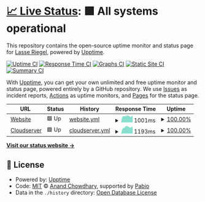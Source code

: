 # [📈 Live Status](https://larower.github.io/status): <!--live status--> **🟩 All systems operational**

This repository contains the open-source uptime monitor and status page for [Lasse Riegel](www.nebucast.com), powered by [Upptime](https://github.com/upptime/upptime).

[![Uptime CI](https://github.com/larower/status/workflows/Uptime%20CI/badge.svg)](https://github.com/larower/status/actions?query=workflow%3A%22Uptime+CI%22)
[![Response Time CI](https://github.com/larower/status/workflows/Response%20Time%20CI/badge.svg)](https://github.com/larower/status/actions?query=workflow%3A%22Response+Time+CI%22)
[![Graphs CI](https://github.com/larower/status/workflows/Graphs%20CI/badge.svg)](https://github.com/larower/status/actions?query=workflow%3A%22Graphs+CI%22)
[![Static Site CI](https://github.com/larower/status/workflows/Static%20Site%20CI/badge.svg)](https://github.com/larower/status/actions?query=workflow%3A%22Static+Site+CI%22)
[![Summary CI](https://github.com/larower/status/workflows/Summary%20CI/badge.svg)](https://github.com/larower/status/actions?query=workflow%3A%22Summary+CI%22)

With [Upptime](https://upptime.js.org), you can get your own unlimited and free uptime monitor and status page, powered entirely by a GitHub repository. We use [Issues](https://github.com/larower/status/issues) as incident reports, [Actions](https://github.com/larower/status/actions) as uptime monitors, and [Pages](https://larower.github.io/status) for the status page.

<!--start: status pages-->
<!-- This summary is generated by Upptime (https://github.com/upptime/upptime) -->
<!-- Do not edit this manually, your changes will be overwritten -->
<!-- prettier-ignore -->
| URL | Status | History | Response Time | Uptime |
| --- | ------ | ------- | ------------- | ------ |
| <img alt="" src="https://icons.duckduckgo.com/ip3/www.nebucast.com.ico" height="13"> [Website](https://www.nebucast.com) | 🟩 Up | [website.yml](https://github.com/Larower/status/commits/HEAD/history/website.yml) | <details><summary><img alt="Response time graph" src="./graphs/website/response-time-week.png" height="20"> 1001ms</summary><br><a href="https://larower.github.io/status/history/website"><img alt="Response time 1557" src="https://img.shields.io/endpoint?url=https%3A%2F%2Fraw.githubusercontent.com%2FLarower%2Fstatus%2FHEAD%2Fapi%2Fwebsite%2Fresponse-time.json"></a><br><a href="https://larower.github.io/status/history/website"><img alt="24-hour response time 1097" src="https://img.shields.io/endpoint?url=https%3A%2F%2Fraw.githubusercontent.com%2FLarower%2Fstatus%2FHEAD%2Fapi%2Fwebsite%2Fresponse-time-day.json"></a><br><a href="https://larower.github.io/status/history/website"><img alt="7-day response time 1001" src="https://img.shields.io/endpoint?url=https%3A%2F%2Fraw.githubusercontent.com%2FLarower%2Fstatus%2FHEAD%2Fapi%2Fwebsite%2Fresponse-time-week.json"></a><br><a href="https://larower.github.io/status/history/website"><img alt="30-day response time 1749" src="https://img.shields.io/endpoint?url=https%3A%2F%2Fraw.githubusercontent.com%2FLarower%2Fstatus%2FHEAD%2Fapi%2Fwebsite%2Fresponse-time-month.json"></a><br><a href="https://larower.github.io/status/history/website"><img alt="1-year response time 1557" src="https://img.shields.io/endpoint?url=https%3A%2F%2Fraw.githubusercontent.com%2FLarower%2Fstatus%2FHEAD%2Fapi%2Fwebsite%2Fresponse-time-year.json"></a></details> | <details><summary><a href="https://larower.github.io/status/history/website">100.00%</a></summary><a href="https://larower.github.io/status/history/website"><img alt="All-time uptime 99.57%" src="https://img.shields.io/endpoint?url=https%3A%2F%2Fraw.githubusercontent.com%2FLarower%2Fstatus%2FHEAD%2Fapi%2Fwebsite%2Fuptime.json"></a><br><a href="https://larower.github.io/status/history/website"><img alt="24-hour uptime 100.00%" src="https://img.shields.io/endpoint?url=https%3A%2F%2Fraw.githubusercontent.com%2FLarower%2Fstatus%2FHEAD%2Fapi%2Fwebsite%2Fuptime-day.json"></a><br><a href="https://larower.github.io/status/history/website"><img alt="7-day uptime 100.00%" src="https://img.shields.io/endpoint?url=https%3A%2F%2Fraw.githubusercontent.com%2FLarower%2Fstatus%2FHEAD%2Fapi%2Fwebsite%2Fuptime-week.json"></a><br><a href="https://larower.github.io/status/history/website"><img alt="30-day uptime 97.31%" src="https://img.shields.io/endpoint?url=https%3A%2F%2Fraw.githubusercontent.com%2FLarower%2Fstatus%2FHEAD%2Fapi%2Fwebsite%2Fuptime-month.json"></a><br><a href="https://larower.github.io/status/history/website"><img alt="1-year uptime 99.57%" src="https://img.shields.io/endpoint?url=https%3A%2F%2Fraw.githubusercontent.com%2FLarower%2Fstatus%2FHEAD%2Fapi%2Fwebsite%2Fuptime-year.json"></a></details>
| <img alt="" src="https://icons.duckduckgo.com/ip3/cloud.nebucast.com.ico" height="13"> [Cloudserver](https://cloud.nebucast.com) | 🟩 Up | [cloudserver.yml](https://github.com/Larower/status/commits/HEAD/history/cloudserver.yml) | <details><summary><img alt="Response time graph" src="./graphs/cloudserver/response-time-week.png" height="20"> 1193ms</summary><br><a href="https://larower.github.io/status/history/cloudserver"><img alt="Response time 1286" src="https://img.shields.io/endpoint?url=https%3A%2F%2Fraw.githubusercontent.com%2FLarower%2Fstatus%2FHEAD%2Fapi%2Fcloudserver%2Fresponse-time.json"></a><br><a href="https://larower.github.io/status/history/cloudserver"><img alt="24-hour response time 1123" src="https://img.shields.io/endpoint?url=https%3A%2F%2Fraw.githubusercontent.com%2FLarower%2Fstatus%2FHEAD%2Fapi%2Fcloudserver%2Fresponse-time-day.json"></a><br><a href="https://larower.github.io/status/history/cloudserver"><img alt="7-day response time 1193" src="https://img.shields.io/endpoint?url=https%3A%2F%2Fraw.githubusercontent.com%2FLarower%2Fstatus%2FHEAD%2Fapi%2Fcloudserver%2Fresponse-time-week.json"></a><br><a href="https://larower.github.io/status/history/cloudserver"><img alt="30-day response time 1643" src="https://img.shields.io/endpoint?url=https%3A%2F%2Fraw.githubusercontent.com%2FLarower%2Fstatus%2FHEAD%2Fapi%2Fcloudserver%2Fresponse-time-month.json"></a><br><a href="https://larower.github.io/status/history/cloudserver"><img alt="1-year response time 1286" src="https://img.shields.io/endpoint?url=https%3A%2F%2Fraw.githubusercontent.com%2FLarower%2Fstatus%2FHEAD%2Fapi%2Fcloudserver%2Fresponse-time-year.json"></a></details> | <details><summary><a href="https://larower.github.io/status/history/cloudserver">100.00%</a></summary><a href="https://larower.github.io/status/history/cloudserver"><img alt="All-time uptime 99.95%" src="https://img.shields.io/endpoint?url=https%3A%2F%2Fraw.githubusercontent.com%2FLarower%2Fstatus%2FHEAD%2Fapi%2Fcloudserver%2Fuptime.json"></a><br><a href="https://larower.github.io/status/history/cloudserver"><img alt="24-hour uptime 100.00%" src="https://img.shields.io/endpoint?url=https%3A%2F%2Fraw.githubusercontent.com%2FLarower%2Fstatus%2FHEAD%2Fapi%2Fcloudserver%2Fuptime-day.json"></a><br><a href="https://larower.github.io/status/history/cloudserver"><img alt="7-day uptime 100.00%" src="https://img.shields.io/endpoint?url=https%3A%2F%2Fraw.githubusercontent.com%2FLarower%2Fstatus%2FHEAD%2Fapi%2Fcloudserver%2Fuptime-week.json"></a><br><a href="https://larower.github.io/status/history/cloudserver"><img alt="30-day uptime 99.66%" src="https://img.shields.io/endpoint?url=https%3A%2F%2Fraw.githubusercontent.com%2FLarower%2Fstatus%2FHEAD%2Fapi%2Fcloudserver%2Fuptime-month.json"></a><br><a href="https://larower.github.io/status/history/cloudserver"><img alt="1-year uptime 99.95%" src="https://img.shields.io/endpoint?url=https%3A%2F%2Fraw.githubusercontent.com%2FLarower%2Fstatus%2FHEAD%2Fapi%2Fcloudserver%2Fuptime-year.json"></a></details>

<!--end: status pages-->

[**Visit our status website →**](https://larower.github.io/status)

## 📄 License

- Powered by: [Upptime](https://github.com/upptime/upptime)
- Code: [MIT](./LICENSE) © [Anand Chowdhary](https://anandchowdhary.com), supported by [Pabio](https://pabio.com)
- Data in the `./history` directory: [Open Database License](https://opendatacommons.org/licenses/odbl/1-0/)
